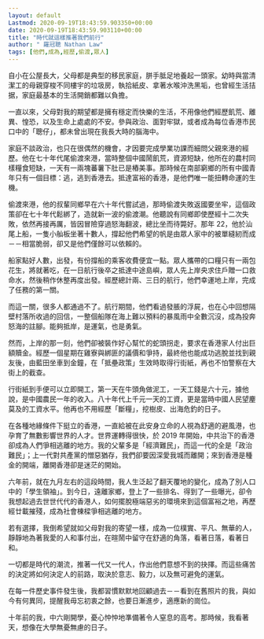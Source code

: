 ```yaml
---
layout: default
Lastmod: 2020-09-19T18:43:59.903350+00:00
date: 2020-09-19T18:43:59.903110+00:00
title: "時代就這樣推著我們前行"
author: " 羅冠聰 Nathan Law"
tags: [他們,成為,經歷,偷渡,眾人]
---
```




自小在公屋長大，父母都是典型的移民家庭，胼手胝足地養起一頭家。幼時與當清潔工的母親穿梭不同樓宇的垃圾房，執拾紙皮、拿著水喉沖洗黑垢，也曾經生活拮据，家庭最基本的生活開銷都難以負擔。

一直以來，父母對我的期望都是擁有穩定而快樂的生活，不用像他們經歷飢荒、離異、惶恐，以及生命上處處的不安。參與政治、面對牢獄，或者成為每位香港市民口中的「聰仔」，都未曾出現在我長大時的腦海中。

家庭不談政治，也只在很偶然的機會，才因要完成學業功課而細問父親來港的經歷。他在七十年代尾偷渡來港，當時整個中國鬧飢荒，資源短缺，他所在的農村同樣糧食短缺，一天有一兩塊蕃薯下肚已是樁美事。那時候在南部窮鄉的所有中國青年只有一個目標：逃，逃到香港去。抵達富裕的香港，是他們唯一能扭轉命運的生機。

偷渡來港，他的叔輩同鄉早在六十年代嘗試過，那時偷渡失敗返國要坐牢，這個政策卻在七十年代鬆綁了，造就新一波的偷渡潮。他聽說有同鄉即使歷經十二次失敗，依然再接再厲，皆因冒險穿過怒海翻波，總比坐而待斃好。那年 22，他於汕尾上船，一隻小舢板坐著十數人，撐起他們希望的帆是由眾人家中的被單縫紉而成－－相當脆弱，卻又是他們僅餘可以依賴的。

船家點好人數，出發，有份撐船的乘客收費便宜一點。眾人攜帶的口糧只有一兩包花生，將就著吃，在一日航行後卒之抵達中途島嶼，眾人先上岸央求住戶贈一口救命水，然後稍作休整再度出發。經歷總計兩、三日的航行，他們幸運地上岸，完成了任務的第一關。

而這一關，很多人都通過不了。航行期間，他們看過發脹的浮屍，也在心中回想隔壁村落所收過的回信，一整個船隊在海上難以預料的暴風雨中全數沉沒，成為投奔怒海的註腳。能夠抵岸，是運氣，也是勇氣。

然而，上岸的那一刻，他們卻被裝作好心幫忙的蛇頭拐走，要求在香港家人付出巨額贖金。經歷一個星期在雞寮與綁匪的議價和爭持，最終他也能成功逃脫並找到親友後，由藍田坐車到金鐘，在「抵壘政策」生效時取得行街紙，再也不怕警察在大街上的截查。

行街紙到手便可以立即開工，第一天在牛頭角做泥工，一天工錢是六十元，據他說，是中國農民一年的收入。八十年代上千元一天的工資，更是當時中國人民望麈莫及的工資水平。他再也不用經歷「斷糧」，挖樹皮、出海危釣的日子。

在各種地緣條件下挺立的香港，一直給被在此安身立命的人視為舒適的避風港，也孕育了無數影響世界的人才。世界運轉得很快，於 2019 年開始，中共治下的香港卻成為人們爭相逃離的地方。我的父輩多是「經濟難民」，而這一代的全是「政治難民」；上一代對共產黨的憎惡猶存，我們卻要因深愛我城而離開；來到香港是種金的開端，離開香港卻是迷茫的開始。

六年前，就在九月左右的這段時間，我人生泛起了翻天覆地的變化，成為了別人口中的「學生領袖」。到今日，遠離家鄉，登上了一些排名、得到了一些曝光，卻令我想起過去世世代代的香港人，如何擺脫極端惡劣的環境來到這個富裕之地，再歷經廿載摧殘，成為社會棟樑爭相逃離的地方。

若有選擇，我倒希望就如父母對我的寄望一樣，成為一位樸實、平凡、無華的人，靜靜地為著我愛的人和事付出，在暄鬧中留守在舒適的角落，看著日落，看著日和。

一切都是時代的潮流，推著一代又一代人，作出他們意想不到的抉擇。而這些痛苦的決定將如何決定人的前路，取決於意志、毅力，以及無可避免的運氣。

在每一件歷史事件發生後，我都習慣默默地回顧過去－－看到在舊照片的我，與如今有何異同，提醒我毋忘初衷之餘，也要日漸進步，適應新的崗位。

十年前的我，中六剛開學，憂心忡忡地準備著令人窒息的高考。那時候，我看著天，想像在大學無憂無慮的日子。
